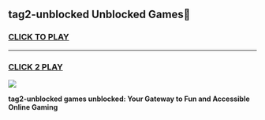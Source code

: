 
## tag2-unblocked Unblocked Games👋
<h3>
<a href="https://news.freeplayer.one?title=tag2-unblocked&ref=16F">CLICK TO PLAY</a></h3>
<hr>

<h3>
<a href="https://news.freeplayer.one?title=tag2-unblocked&ref=16F">CLICK 2 PLAY</a>
  
</h3>

<a href="https://news.freeplayer.one?title=tag2-unblocked&ref=16F/"><img src="https://clearcache.store/games.png"></a>


**tag2-unblocked games unblocked: Your Gateway to Fun and Accessible Online Gaming**
